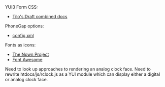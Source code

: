 
YUI3 Form CSS:

* [Tilo's Draft combined docs](http://tilomitra.github.com/cssforms/)

PhoneGap options:

* [config.xml](http://build.phonegap.com/docs/config-xml)

Fonts as icons:

* [The Nown Project](http://thenounproject.com/)
* [Font Awesome](http://fortawesome.github.com/Font-Awesome/)

Need to look up approaches to rendering an analog clock face. Need
to rewrite htdocs/js/rclock.js as a YUI module which can display
either a digital or analog clock face.

